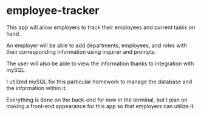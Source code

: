 # employee-tracker
This app will allow employers to track their employees and current tasks on hand.

An employer will be able to add departments, employees, and roles with their corresponding information using inquirer and prompts.

The user will also be able to view the information thanks to integration with mySQL.

I utilized mySQL for this particular homework to manage the database and the information within it.

Everything is done on the back-end for now in the terminal, but I plan on making a front-end appearance for this app so that employers can utilize it.


